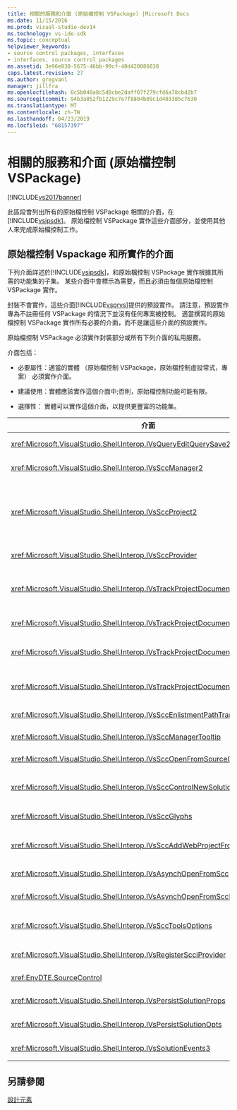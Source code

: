 ```yaml
---
title: 相關的服務和介面 (原始檔控制 VSPackage) |Microsoft Docs
ms.date: 11/15/2016
ms.prod: visual-studio-dev14
ms.technology: vs-ide-sdk
ms.topic: conceptual
helpviewer_keywords:
- source control packages, interfaces
- interfaces, source control packages
ms.assetid: 3e96e838-5675-46bb-99cf-40d420086038
caps.latest.revision: 27
ms.author: gregvanl
manager: jillfra
ms.openlocfilehash: 0c5b040a8c5d0cbe2daff07f279cfd6a78cbd2b7
ms.sourcegitcommit: 94b3a052fb1229c7e7f8804b09c1d403385c7630
ms.translationtype: MT
ms.contentlocale: zh-TW
ms.lasthandoff: 04/23/2019
ms.locfileid: "68157397"
---
```

# <a name="related-services-and-interfaces-source-control-vspackage"></a>相關的服務和介面 (原始檔控制 VSPackage)
[!INCLUDE[vs2017banner](../../includes/vs2017banner.md)]

此區段會列出所有的原始檔控制 VSPackage 相關的介面，在[!INCLUDE[vsipsdk](../../includes/vsipsdk-md.md)]。 原始檔控制 VSPackage 實作這些介面部分，並使用其他人來完成原始檔控制工作。  
  
## <a name="interfaces-implemented-by-and-for-source-control-vspackages"></a>原始檔控制 Vspackage 和所實作的介面  
 下列介面詳述於[!INCLUDE[vsipsdk](../../includes/vsipsdk-md.md)]，和原始檔控制 VSPackage 實作根據其所需的功能集的子集。 某些介面中會標示為需要，而且必須由每個原始檔控制 VSPackage 實作。  
  
 封裝不會實作，這些介面[!INCLUDE[vsprvs](../../includes/vsprvs-md.md)]提供的預設實作。 請注意，預設實作專為不註冊任何 VSPackage 的情況下並沒有任何專案被控制。 適當撰寫的原始檔控制 VSPackage 實作所有必要的介面，而不是讓這些介面的預設實作。  
  
 原始檔控制 VSPackage 必須實作封裝部分或所有下列介面的私用服務。  
  
 介面包括：  
  
- 必要屬性：適當的實體 （原始檔控制 VSPackage，原始檔控制虛設常式，專案） 必須實作介面。  
  
- 建議使用：實體應該實作這個介面中;否則，原始檔控制功能可能有限。  
  
- 選擇性： 實體可以實作這個介面，以提供更豐富的功能集。  
  
|介面|用途|藉由將|實作？|  
|---------------|-------------|--------------------|----------------|  
|<xref:Microsoft.VisualStudio.Shell.Interop.IVsQueryEditQuerySave2>|編輯器呼叫這個介面之前修改或儲存檔案。 原始檔控制 VSPackage 可以簽出檔案，或拒絕作業，如果簽出失敗。|原始檔控制 VSPackage|建議|  
|<xref:Microsoft.VisualStudio.Shell.Interop.IVsSccManager2>|這個介面會提供基本的原始檔控制功能，針對專案，例如註冊和取消註冊與原始檔控制的專案和基本來源控制圖像 （glyph） 提供支援。|原始檔控制 VSPackage|必要|  
|<xref:Microsoft.VisualStudio.Shell.Interop.IVsSccProject2>|這個介面取自<xref:Microsoft.VisualStudio.Shell.Interop.IVsHierarchy>使用<xref:System.Runtime.InteropServices.Marshal.QueryInterface%2A>函式，或只轉型物件，實作`IVsHierarchy`至`IVsSccProject2`。 它用來取得專案中的原始檔控制下的檔案或通知目前的原始檔控制狀態或位置的專案。|專案|必要|  
|<xref:Microsoft.VisualStudio.Shell.Interop.IVsSccProvider>|整合模組會使用此介面來設定目前作用中的 VSPackage。|原始檔控制 VSPackage|必要|  
|<xref:Microsoft.VisualStudio.Shell.Interop.IVsTrackProjectDocuments2>|這個介面是以訂用帳戶模型為基礎。 任何的 VSPackage 可以發出信號，它想要接收的文件事件，以及建議的殼層，即將發生的事件。 它會實作，而且由[!INCLUDE[vsprvs](../../includes/vsprvs-md.md)]，這接著會將事件傳遞實作`IVsTrackProjectDocumentsEvents2`vspackage。|原始檔控制虛設常式|必要|  
|<xref:Microsoft.VisualStudio.Shell.Interop.IVsTrackProjectDocuments3>|這個介面會提供批次處理、 同步處理的讀取/寫入作業，以及進階`OnQueryAddFiles`方法。|原始檔控制虛設常式|必要|  
|<xref:Microsoft.VisualStudio.Shell.Interop.IVsTrackProjectDocumentsEvents2>|**方案總管 中**專案呼叫這個介面，當新檔案新增至專案，或重新命名或從專案刪除檔案和資料夾。 原始檔控制 VSPackage 可以簽出專案檔，或取消作業。|原始檔控制 VSPackage|建議|  
|<xref:Microsoft.VisualStudio.Shell.Interop.IVsTrackProjectDocumentsEvents3>|**方案總管 中**專案呼叫以回應對 IVstrackProjectDocuments3 介面的方法呼叫這個介面。 原始檔控制 VSPackage 可以追蹤批次的作業，同步處理的讀寫作業，並使用更進階`OnQueryAddFiles`方法。|原始檔控制 VSPackage|建議|  
|<xref:Microsoft.VisualStudio.Shell.Interop.IVsSccEnlistmentPathTranslation>|這個介面提供登錄的管理支援 Web 專案。|原始檔控制 VSPackage|建議|  
|<xref:Microsoft.VisualStudio.Shell.Interop.IVsSccManagerTooltip>|此介面用來擷取工具提示的原始檔控制專案中的檔案。|原始檔控制 VSPackage|Optional|  
|<xref:Microsoft.VisualStudio.Shell.Interop.IVsSccOpenFromSourceControl>|這個介面提供的命名空間延伸模組支援。|原始檔控制 VSPackage|Optional|  
|<xref:Microsoft.VisualStudio.Shell.Interop.IVsSccControlNewSolution>|VSPackage 會使用這個介面整合到命名空間延伸模組**的新**，**開放**，或**儲存**對話方塊。 因此，專案會自動新增至原始檔控制在建立後，或加入原始檔控制時儲存作業就會生效。|原始檔控制 VSPackage|選擇性|  
|<xref:Microsoft.VisualStudio.Shell.Interop.IVsSccGlyphs>|VSPackage 會使用這個介面定義為原始檔控制圖像 （glyph） 節點中的其他字符**方案總管 中**。|原始檔控制 VSPackage|選擇性|  
|<xref:Microsoft.VisualStudio.Shell.Interop.IVsSccAddWebProjectFromSourceControl>|**新增**Web 專案 對話方塊中會使用此介面。 它提供瀏覽的原始檔控制位置和開啟 Web 專案，在該位置的原始檔控制儲存機制中先前新增的方法。|原始檔控制 VSPackage|建議|  
|<xref:Microsoft.VisualStudio.Shell.Interop.IVsAsynchOpenFromScc>|這個介面提供非同步 （背景） 載入，從原始檔控制專案的支援。|原始檔控制 VSPackage|Optional|  
|<xref:Microsoft.VisualStudio.Shell.Interop.IVsAsynchOpenFromSccProjectEvents>|這個介面可讓專案，以查看所起始的非同步載入進度<xref:Microsoft.VisualStudio.Shell.Interop.IVsAsynchOpenFromScc>。|專案|Optional|  
|<xref:Microsoft.VisualStudio.Shell.Interop.IVsSccToolsOptions>|此介面可讓查詢使用中的原始檔控制 VSPackage IDE。 IDE 會查詢有意義，即使不是在 VSPackage 註冊任何使用中的原始檔控制的原始檔控制設定的值。 這個介面是實作，而且由[!INCLUDE[vsprvs](../../includes/vsprvs-md.md)]。|原始檔控制虛設常式|必要|  
|<xref:Microsoft.VisualStudio.Shell.Interop.IVsRegisterScciProvider>|這個介面用於註冊的原始檔控制 VSPackage。|原始檔控制虛設常式|必要|  
|<xref:EnvDTE.SourceControl>|這個介面用於自動化。 因此，它會公開可執行而不會顯示任何 UI 函式。|原始檔控制 VSPackage|Optional|  
|<xref:Microsoft.VisualStudio.Shell.Interop.IVsPersistSolutionProps>|此介面用來儲存原始檔控制設定方案 (.sln) 檔案中。 設定包括的原始檔控制位置和原始檔控制狀態旗標。|原始檔控制 VSPackage|建議|  
|<xref:Microsoft.VisualStudio.Shell.Interop.IVsPersistSolutionOpts>|此介面用來儲存方案選項 (.suo) 檔案中的原始檔控制設定。 這可能包括使用者專屬的原始檔控制設定，例如目前使用者的登錄位置。|原始檔控制 VSPackage|建議|  
|<xref:Microsoft.VisualStudio.Shell.Interop.IVsSolutionEvents3>|若要執行作業，例如簽入之前關閉方案，或開啟專案時，取得新的檔案從原始檔控制的專案檔，這個介面用來監視事件。|原始檔控制 VSPackage|建議|  
  
## <a name="see-also"></a>另請參閱  
 [設計元素](../../extensibility/internals/source-control-vspackage-design-elements.md)
